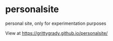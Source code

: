 # personalsite
personal site, only for experimentation purposes

View at https://grittygrady.github.io/personalsite/
